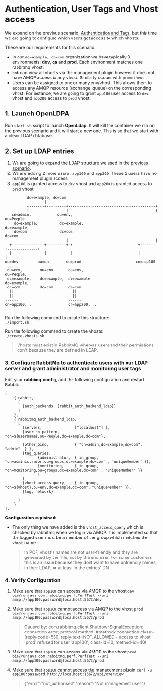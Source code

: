 # Authentication, User Tags and Vhost access

We expand on the previous scenario, [Authentication and Tags](../authentication-and-tags/Readme.md), but this time we are going to configure which users get access to which vhosts.

These are our requirements for this scenario:
- In our `dc=example, dc=com` organization we have typically 3 environments: **dev**, **qa** and **prod**. Each environment matches one rabbitmq vhost.
- `bob` can view all vhosts via the management plugin however it does not have AMQP access to any vhost. Similarly occurs with `prometheus`.
- Users can be assigned to one or many env/vhost. This allows them to access any AMQP resource (exchange, queue) on the corresponding vhost. For instance, we are going to grant `app100` user access to `dev` vhost and `app200` access to `prod` vhost.

## 1. Launch OpenLDPA

Run `start.sh` script to launch **OpenLdap**. It will kill the container we ran on the previous scenario and it will start a new one. This is so that we start with a clean LDAP database.

## 2. Set up LDAP entries

1. We are going to expand the LDAP structure we used in the [previous scenario](../authentication-and-tags/Readme.md).
2. We are adding 2 more users : `app100` and `app200`. These 2 users have no management plugin access
3. `app100` is granted access to `dev` vhost and `app200` is granted access to `prod` vhost

```
          dc=example, dc=com
                  |
          +-------+---------+----------------------------------------+
          |                 |                                        |
   cn=admin,            ou=env,                                   ou=People
    dc=example,          dc=example,                               dc=example,
    dc=com               dc=com                                    dc=com
                            |                                        |
  +---------------+---------+-+                              +-------+--------------+
  |               |           |                              |                      |
ou=dev         ou=qa        ou=prod                         cn=app100      .......   
 ou=env,        ou=env,      ou=env,                         ou=People,
 dc=example,    dc=example,  dc=example,                     dc=example,
 dc=com         dc=com       dc=com                       
  ||                           ||                         
  ||                           ||                         
------                       ------                       
cn=app100,..                 cn=app200,...


```

Run the following command to create this structure:   
`./import.sh`

Run the following command to create the vhosts:  
`./create-vhosts.sh`
> Vhosts must exist in RabbitMQ whereas users and their permissions don't because they are defined in LDAP.


### 3. Configure RabbitMq to authenticate users with our LDAP server and grant administrator and monitoring user tags

Edit your **rabbimq.config**, add the following configuration and restart Rabbit:
```
[
    { rabbit,
      [
        {auth_backends, [rabbit_auth_backend_ldap]}
      ]
    },
    { rabbitmq_auth_backend_ldap,
      [
        {servers,               ["localhost"] },
        {user_dn_pattern,       "cn=${username},ou=People,dc=example,dc=com"},

        {other_bind,            { "cn=admin,dc=example,dc=com", "admin"  } },
        {tag_queries, [
               {administrator,  { in_group, "cn=administrator,ou=groups,dc=example,dc=com" , "uniqueMember" }},
               {monitoring,     { in_group, "cn=monitoring,ou=groups,dc=example,dc=com" , "uniqueMember" }}
               ]
        },
        {vhost_access_query,    { in_group, "cn=${vhost},ou=env,dc=example,dc=com", "uniqueMember" }},
        {log, network}

      ]
    }
].
```


**Configuration explained**:
- The only thing we have added is the `vhost_access_query` which is checked by rabbitmq when we login via AMQP. It is implemented so that the logged user must be a member of the group which matches the `vhost` name.
  > In PCF, vhost's names are not user-friendly and they are generated by the Tile, not by the end user. For some customers this is an issue because they dont want to have unfriendly names in their LDAP, or at least in the entries' DN.


### 4. Verify Configuration

1. Make sure that `app100` can access via AMQP to the vhost `dev`
  `bin/runjava com.rabbitmq.perf.PerfTest --uri amqp://app100:password@localhost:5672/dev`
2. Make sure that `app100` cannot access via AMQP to the vhost `prod`
  `bin/runjava com.rabbitmq.perf.PerfTest --uri amqp://app100:password@localhost:5672/prod`
    > Caused by: com.rabbitmq.client.ShutdownSignalException: connection error; protocol method: #method<connection.close>(reply-code=530, reply-text=NOT_ALLOWED - access to vhost 'prod' refused for user 'app100', class-id=10, method-id=40)

3. Make sure that `app200` can access via AMQP to the vhost `prod`
  `bin/runjava com.rabbitmq.perf.PerfTest --uri amqp://app200:password@localhost:5672/prod`
4. Make sure that `app100` cannot access the management plugin
  `curl -u app100:password http://localhost:15672/api/overview`
    > {"error":"not_authorised","reason":"Not management user"}
